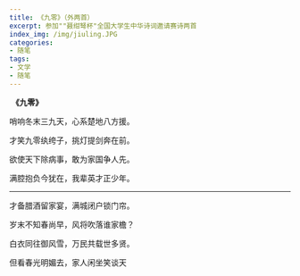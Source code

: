 ```yaml
---
title: 《九零》（外两首）
excerpt: 参加""聂绀弩杯"全国大学生中华诗词邀请赛诗两首
index_img: /img/jiuling.JPG
categories:
- 随笔
tags:
- 文学
- 随笔
---
```


​						**《九零》**

哨响冬末三九天，心系楚地八方援。

才笑九零纨绔子，挑灯提剑奔在前。

欲使天下除病事，敢为家国争人先。

满腔抱负今犹在，我辈英才正少年。

****



才备腊酒留家宴，满城闭户锁门帘。

岁末不知春尚早，风将吹落谁家檐？

白衣同往御风雪，万民共载世多贤。

但看春光明媚去，家人闲坐笑谈天



